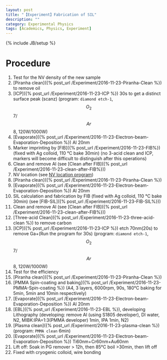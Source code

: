 ```yaml
---
layout: post
title: "【Experiment】Fabrication of SIL"
description: ""
category: Experimental Physics
tags: [Academics, Physics, Experiment]
---
```

{% include JB/setup %}

# Procedure

1. Test for the NV density of the new sample
1. [Piranha clean]({% post_url /Experiment/2016-11-23-Piranha-Clean %}) to remove oil
1. [ICP]({% post_url /Experiment/2016-11-23-ICP %}) 30s to get a distinct surface peak (scanz) (program: ``diamond etch-1``, $$O_2$$ 7/$$Ar$$ 8, 120W/1000W)
1. [Evaporate]({% post_url /Experiment/2016-11-23-Electron-beam-Evaporation-Deposition %}) Al 20nm 
1. Marker imprinting by [FIB]({% post_url /Experiment/2016-11-23-FIB%})(fixed with Ag colloid, 110 °C bake 30min) (no 3-acid clean and ICP, markers will become difficult to distinguish after this operations)
1. Clean and remove Al (see [Clean after FIB]({% post_url /Experiment/2016-11-23-clean-after-FIB%}))
1. NV location (see [NV location program](https://github.com/zhangchuheng123/NV_program))
1. [Piranha clean]({% post_url /Experiment/2016-11-23-Piranha-Clean %})
1. [Evaporate]({% post_url /Experiment/2016-11-23-Electron-beam-Evaporation-Deposition %}) Al 20nm 
1. SIL calculation and fabrication by FIB (fixed with Ag colloid, 110 °C bake 30min) (see [FIB-SIL]({% post_url /Experiment/2016-11-23-FIB-SIL%}))
1. Clean and remove Al (see [Clean after FIB]({% post_url /Experiment/2016-11-23-clean-after-FIB%}))
1. [Three-acid Clean]({% post_url /Experiment/2016-11-23-three-acid-clean %}) to remove carbon
1. [ICP]({% post_url /Experiment/2016-11-23-ICP %}) etch 70nm(20s) to remove Ga+(Run the program for 30s) (program: ``diamond etch-1``, $$O_2$$ 7/$$Ar$$ 8, 120W/1000W)
1. Test for the efficiency
1. [Piranha clean]({% post_url /Experiment/2016-11-23-Piranha-Clean %})
1. [PMMA Spin-coating and baking]({% post_url /Experiment/2016-11-23-PMMA-Spin-coating %}) (A4, 3 layers, 6000rpm, 90s, 180°C baking for 5min, 5min and 10min respectively) 
1. [Evaporate]({% post_url /Experiment/2016-11-23-Electron-beam-Evaporation-Deposition %}) Al 20nm 
1. [EBL]({% post_url /Experiment/2016-11-23-EBL %}), developing Lithography  (developing:  remove Al (using S1805 developer), DI water, N2, MIBK:IPA=1:3(PMMA developer)  1min, IPA  1min,  N2)
1. [Plasma clean]({% post_url /Experiment/2016-11-23-plasma-clean %}) (program: ``PMMA clean`` 6min)
1. [Evaporate]({% post_url /Experiment/2016-11-23-Electron-beam-Evaporation-Deposition %}) Ti60nm+Cr60nm+Au60nm
1. Lift off: Soak in PG remover > 12h, then 85°C boil >30min, then lift off
1. Fixed with cryogenic colloid, wire bonding
